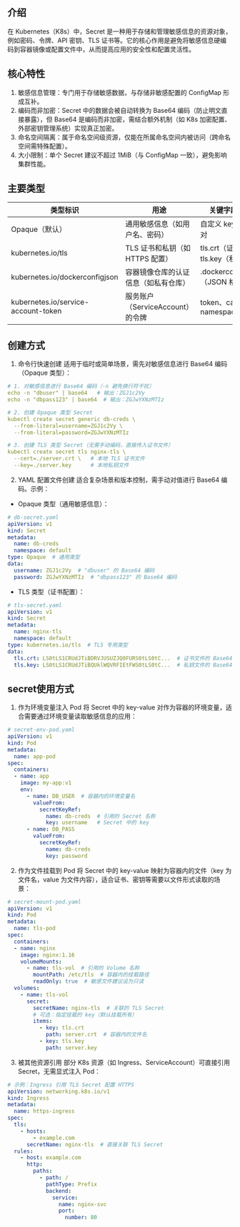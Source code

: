 ## 介绍
在 Kubernetes（K8s）中，Secret 是一种用于存储和管理敏感信息的资源对象，例如密码、令牌、API 密钥、TLS 证书等。它的核心作用是避免将敏感信息硬编码到容器镜像或配置文件中，从而提高应用的安全性和配置灵活性。

## 核心特性
1. 敏感信息管理：专门用于存储敏感数据，与存储非敏感配置的 ConfigMap 形成互补。
2. 编码而非加密：Secret 中的数据会被自动转换为 Base64 编码（防止明文直接暴露），但 Base64 是编码而非加密，需结合额外机制（如 K8s 加密配置、外部密钥管理系统）实现真正加密。
3. 命名空间隔离：属于命名空间级资源，仅能在所属命名空间内被访问（跨命名空间需特殊配置）。
4. 大小限制：单个 Secret 建议不超过 1MiB（与 ConfigMap 一致），避免影响集群性能。

## 主要类型
|类型标识|	用途|	关键字段示例|
|---|---|---|
|Opaque（默认）	|通用敏感信息（如用户名、密码）	|自定义 key-value 对|
|kubernetes.io/tls|	TLS 证书和私钥（如 HTTPS 配置）	|tls.crt（证书）、tls.key（私钥）
|kubernetes.io/dockerconfigjson	|容器镜像仓库的认证信息（如私有仓库）	|.dockerconfigjson（JSON 格式）
|kubernetes.io/service-account-token	|服务账户（ServiceAccount）的令牌	|token、ca.crt、namespace

## 创建方式
1. 命令行快速创建
适用于临时或简单场景，需先对敏感信息进行 Base64 编码（Opaque 类型）：
```yaml
# 1. 对敏感信息进行 Base64 编码（-n 避免换行符干扰）
echo -n "dbuser" | base64   # 输出：ZGJ1c2Vy
echo -n "dbpass123" | base64  # 输出：ZGJwYXNzMTIz

# 2. 创建 Opaque 类型 Secret
kubectl create secret generic db-creds \
  --from-literal=username=ZGJ1c2Vy \
  --from-literal=password=ZGJwYXNzMTIz

# 3. 创建 TLS 类型 Secret（无需手动编码，直接传入证书文件）
kubectl create secret tls nginx-tls \
  --cert=./server.crt \   # 本地 TLS 证书文件
  --key=./server.key      # 本地私钥文件
```

2. YAML 配置文件创建
适合复杂场景和版本控制，需手动对值进行 Base64 编码。示例：
- Opaque 类型（通用敏感信息）：
```yaml
# db-secret.yaml
apiVersion: v1
kind: Secret
metadata:
  name: db-creds
  namespace: default
type: Opaque  # 通用类型
data:
  username: ZGJ1c2Vy  # "dbuser" 的 Base64 编码
  password: ZGJwYXNzMTIz  # "dbpass123" 的 Base64 编码
```
- TLS 类型（证书配置）：
```yaml
# tls-secret.yaml
apiVersion: v1
kind: Secret
metadata:
  name: nginx-tls
  namespace: default
type: kubernetes.io/tls  # TLS 专用类型
data:
  tls.crt: LS0tLS1CRUdJTiBDRVJUSUZJQ0FURS0tLS0tC...  # 证书文件的 Base64 编码
  tls.key: LS0tLS1CRUdJTiBQUklWQVRFIEtFWS0tLS0tC...  # 私钥文件的 Base64 编码
```

## secret使用方式
1. 作为环境变量注入 Pod
将 Secret 中的 key-value 对作为容器的环境变量，适合需要通过环境变量读取敏感信息的应用：
```yaml
# secret-env-pod.yaml
apiVersion: v1
kind: Pod
metadata:
  name: app-pod
spec:
  containers:
  - name: app
    image: my-app:v1
    env:
      - name: DB_USER  # 容器内的环境变量名
        valueFrom:
          secretKeyRef:
            name: db-creds  # 引用的 Secret 名称
            key: username   # Secret 中的 key
      - name: DB_PASS
        valueFrom:
          secretKeyRef:
            name: db-creds
            key: password
```

2. 作为文件挂载到 Pod
将 Secret 中的 key-value 映射为容器内的文件（key 为文件名，value 为文件内容），适合证书、密钥等需要以文件形式读取的场景：
```yaml
# secret-mount-pod.yaml
apiVersion: v1
kind: Pod
metadata:
  name: tls-pod
spec:
  containers:
  - name: nginx
    image: nginx:1.16
    volumeMounts:
      - name: tls-vol  # 引用的 Volume 名称
        mountPath: /etc/tls  # 容器内的挂载路径
        readOnly: true  # 敏感文件建议设为只读
  volumes:
    - name: tls-vol
      secret:
        secretName: nginx-tls  # 关联的 TLS Secret
        # 可选：指定挂载的 key（默认挂载所有）
        items:
          - key: tls.crt
            path: server.crt  # 容器内的文件名
          - key: tls.key
            path: server.key
```

3. 被其他资源引用
部分 K8s 资源（如 Ingress、ServiceAccount）可直接引用 Secret，无需显式注入 Pod：
```yaml
# 示例：Ingress 引用 TLS Secret 配置 HTTPS
apiVersion: networking.k8s.io/v1
kind: Ingress
metadata:
  name: https-ingress
spec:
  tls:
    - hosts:
        - example.com
      secretName: nginx-tls  # 直接关联 TLS Secret
  rules:
    - host: example.com
      http:
        paths:
          - path: /
            pathType: Prefix
            backend:
              service:
                name: nginx-svc
                port:
                  number: 80
```